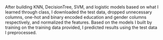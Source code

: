 After building KNN, DecisionTree, SVM, and logistic models based on what I learned through class, I downloaded the test data, dropped unnecessary columns, one-hot and binary encoded education and gender columns respectively, and normalized the features. Based on the models I built by training on the training data provided, I predicted results using the test data I preprocessed.

